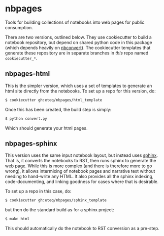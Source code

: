# nbpages

Tools for building collections of notebooks into web pages for public consumption. 

There are two versions, outlined below.  They use cookiecutter to build a notebook repository, but depend on shared python code in this package (which depends heavily on [nbconvert](https://nbconvert.readthedocs.io)).  The cookiecutter templates that generate these  repository are in separate branches in *this* repo named ``cookiecutter_*``.

## nbpages-html

This is the simpler version, which uses a set of templates to generate an html site directly from the notebooks.  To set up a repo for this version, do:

``` sh
$ cookiecutter gh:eteq/nbpages/html_template
```

Once this has been created, the build step is simply:

``` sh
$ python convert.py
```

Which should generate your html pages.


## nbpages-sphinx

This version uses the same input notebook layout, but instead uses [sphinx](http://www.sphinx-doc.org/en/master/).  That is, it converts the notebooks to RST, then runs sphinx to generate the web page.  While this is more complex (and there is therefore more to go wrong), it allows intermixing of notebook pages and narrative text without needing to hand-write any HTML.  It also provides all the sphinx indexing, code-documenting, and linking goodness for cases where that is desirable.

To set up a repo in this case, do:

``` sh
$ cookiecutter gh:eteq/nbpages/sphinx_template
```

but then do the standard build as for a sphinx project:

``` sh
$ make html
```

This should automatically do the notebook to RST conversion as a pre-step.
